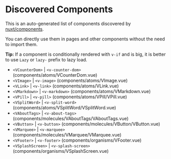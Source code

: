 # Discovered Components

This is an auto-generated list of components discovered by [nuxt/components](https://github.com/nuxt/components).

You can directly use them in pages and other components without the need to import them.

**Tip:** If a component is conditionally rendered with `v-if` and is big, it is better to use `Lazy` or `lazy-` prefix to lazy load.

- `<VCounterDom>` | `<v-counter-dom>` (components/atoms/VCounterDom.vue)
- `<VImage>` | `<v-image>` (components/atoms/VImage.vue)
- `<VLink>` | `<v-link>` (components/atoms/VLink.vue)
- `<VMarkdown>` | `<v-markdown>` (components/atoms/VMarkdown.vue)
- `<VPill>` | `<v-pill>` (components/atoms/VPill/VPill.vue)
- `<VSplitWord>` | `<v-split-word>` (components/atoms/VSplitWord/VSplitWord.vue)
- `<VAboutTags>` | `<v-about-tags>` (components/molecules/VAboutTags/VAboutTags.vue)
- `<VButton>` | `<v-button>` (components/molecules/VButton/VButton.vue)
- `<VMarquee>` | `<v-marquee>` (components/molecules/VMarquee/VMarquee.vue)
- `<VFooter>` | `<v-footer>` (components/organisms/VFooter.vue)
- `<VSplashScreen>` | `<v-splash-screen>` (components/organisms/VSplashScreen.vue)
